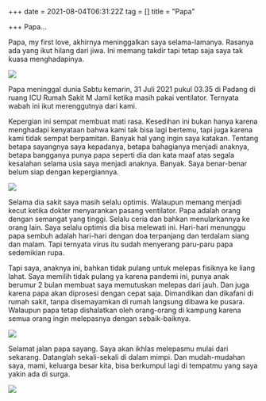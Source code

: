 +++
date = 2021-08-04T06:31:22Z
tag = []
title = "Papa"

+++
Papa...

Papa, my first love, akhirnya meninggalkan saya selama-lamanya. Rasanya ada yang ikut hilang dari jiwa. Ini memang takdir tapi tetap saja saya tak kuasa menghadapinya.

![](/img/uploads/photo_2021-08-04-14-43-13.jpeg)

Papa meninggal dunia Sabtu kemarin, 31 Juli 2021 pukul 03.35 di Padang di ruang ICU Rumah Sakit M Jamil ketika masih pakai ventilator. Ternyata wabah ini ikut merenggutnya dari kami.

Kepergian ini sempat membuat mati rasa. Kesedihan ini bukan hanya karena menghadapi kenyataan bahwa kami tak bisa lagi bertemu, tapi juga karena kami tidak sempat berpamitan. Banyak hal yang ingin saya katakan. Tentang betapa sayangnya saya kepadanya, betapa bahagianya menjadi anaknya, betapa bangganya punya papa seperti dia dan kata maaf atas segala kesalahan selama usia saya menjadi anaknya. Banyak. Saya benar-benar belum siap dengan kepergiannya.

![](/img/uploads/photo_2021-08-04-14-05-40.jpeg)

Selama dia sakit saya masih selalu optimis. Walaupun memang menjadi kecut ketika dokter menyarankan pasang ventilator. Papa adalah orang dengan semangat yang tinggi. Selalu ceria dan bahkan menularkannya ke orang lain. Saya selalu optimis dia bisa melewati ini. Hari-hari menunggu papa sembuh adalah hari-hari dengan doa terpanjang dan terdalam siang dan malam. Tapi ternyata virus itu sudah menyerang paru-paru papa sedemikian rupa. 

Tapi saya, anaknya ini, bahkan tidak pulang untuk melepas fisiknya ke liang lahat. Saya memilih tidak pulang ya karena pandemi ini, punya anak berumur 2 bulan membuat saya memutuskan melepas dari jauh. Dan juga karena papa akan diprosesi dengan cepat saja. Dimandikan dan dikafani di rumah sakit, tanpa disemayamkan di rumah langsung dibawa ke pusara. Walaupun papa tetap dishalatkan oleh orang-orang di kampung karena semua orang ingin melepasnya dengan sebaik-baiknya.

![](/img/uploads/photo_2021-08-04-14-49-14.jpeg)

Selamat jalan papa sayang. Saya akan ikhlas melepasmu mulai dari sekarang. Datanglah sekali-sekali di dalam mimpi. Dan mudah-mudahan saya, mami, keluarga besar kita, bisa berkumpul lagi di tempatmu yang saya yakin ada di surga.

![](/img/uploads/photo_2021-08-04-14-44-30.jpeg)